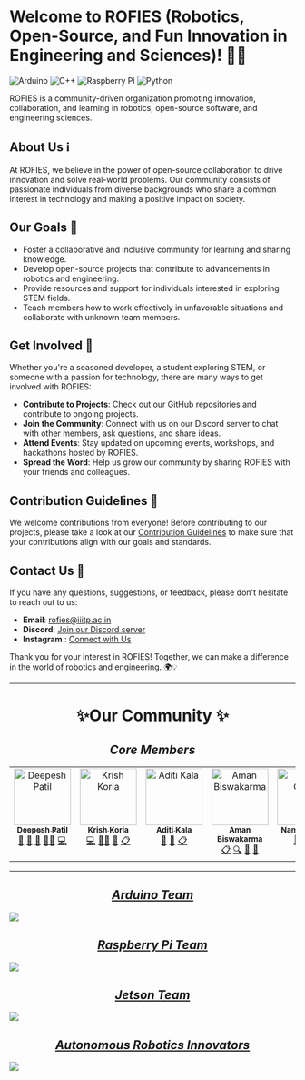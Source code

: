 # Welcome to ROFIES (Robotics, Open-Source, and Fun Innovation in Engineering and Sciences)! 🤖✨

![Arduino](https://img.shields.io/badge/-Arduino-00979D?style=for-the-badge&logo=Arduino&logoColor=white)
![C++](https://img.shields.io/badge/c++-%2300599C.svg?style=for-the-badge&logo=c%2B%2B&logoColor=white)
![Raspberry Pi](https://img.shields.io/badge/-RaspberryPi-C51A4A?style=for-the-badge&logo=Raspberry-Pi)
![Python](https://img.shields.io/badge/python-3670A0?style=for-the-badge&logo=python&logoColor=ffdd54)

ROFIES is a community-driven organization promoting innovation, collaboration, and learning in robotics, open-source software, and engineering sciences.

## About Us ℹ️

At ROFIES, we believe in the power of open-source collaboration to drive innovation and solve real-world problems. Our community consists of passionate individuals from diverse backgrounds who share a common interest in technology and making a positive impact on society.

## Our Goals 🎯

- Foster a collaborative and inclusive community for learning and sharing knowledge.
- Develop open-source projects that contribute to advancements in robotics and engineering.
- Provide resources and support for individuals interested in exploring STEM fields.
- Teach members how to work effectively in unfavorable situations and collaborate with unknown team members.

## Get Involved 🚀

Whether you're a seasoned developer, a student exploring STEM, or someone with a passion for technology, there are many ways to get involved with ROFIES:

- **Contribute to Projects**: Check out our GitHub repositories and contribute to ongoing projects.
- **Join the Community**: Connect with us on our Discord server to chat with other members, ask questions, and share ideas.
- **Attend Events**: Stay updated on upcoming events, workshops, and hackathons hosted by ROFIES.
- **Spread the Word**: Help us grow our community by sharing ROFIES with your friends and colleagues.

## Contribution Guidelines 🤝

We welcome contributions from everyone! Before contributing to our projects, please take a look at our [Contribution Guidelines](CONTRIBUTING.md) to make sure that your contributions align with our goals and standards.

## Contact Us 📧

If you have any questions, suggestions, or feedback, please don't hesitate to reach out to us:

- **Email**: [rofies@iiitp.ac.in](mailto:rofies@iiitp.ac.in)
- **Discord**: [Join our Discord server](https://discord.com/invite/qyKa8FP37c)
- **Instagram** : [Connect with Us](https://www.instagram.com/rofies_iiitp)

Thank you for your interest in ROFIES! Together, we can make a difference in the world of robotics and engineering. 🌍💡

---

# **<center>✨Our Community ✨</center>**

## ***<center>Core Members</center>***

<!-- ALL-CONTRIBUTORS-LIST:START - Do not remove or modify this section -->
<!-- prettier-ignore-start -->
<!-- markdownlint-disable -->
<table>
  <tbody>
    <tr>
      <td align="center" valign="top" width="14.28%"><a href="https://github.com/deepesh611"><img src="https://avatars.githubusercontent.com/u/123585104?v=4?s=100" width="100px;" alt="Deepesh Patil"/><br /><sub><b>Deepesh Patil</b></sub></a><br /><a href="https://github.com/ROFIES-IIITP/.github/commits?author=deepesh611" title="Documentation">📖</a> <a href="#projectManagement-deepesh611" title="Project Management">📆</a> <a href="https://github.com/ROFIES-IIITP/.github/pulls?q=is%3Apr+reviewed-by%3Adeepesh611" title="Reviewed Pull Requests">👀</a> <a href="#mentoring-deepesh611" title="Mentoring">🧑‍🏫</a> <a href="https://github.com/ROFIES-IIITP/.github/commits?author=deepesh611" title="Code">💻</a></td>
      <td align="center" valign="top" width="14.28%"><a href="https://my-super-awesome-portfolio.vercel.app/"><img src="https://avatars.githubusercontent.com/u/123854877?v=4?s=100" width="100px;" alt="Krish Koria"/><br /><sub><b>Krish Koria</b></sub></a><br /><a href="https://github.com/ROFIES-IIITP/.github/commits?author=KrishKoria" title="Code">💻</a> <a href="#mentoring-KrishKoria" title="Mentoring">🧑‍🏫</a> <a href="#talk-KrishKoria" title="Talks">📢</a> <a href="#eventOrganizing-KrishKoria" title="Event Organizing">📋</a></td>
      <td align="center" valign="top" width="14.28%"><a href="https://github.com/why-aditi"><img src="https://avatars.githubusercontent.com/u/130339327?v=4?s=100" width="100px;" alt="Aditi Kala"/><br /><sub><b>Aditi Kala</b></sub></a><br /><a href="#talk-why-aditi" title="Talks">📢</a> <a href="#design-why-aditi" title="Design">🎨</a> <a href="#eventOrganizing-why-aditi" title="Event Organizing">📋</a></td>
      <td align="center" valign="top" width="14.28%"><a href="https://github.com/Aman-mania"><img src="https://avatars.githubusercontent.com/u/123955329?v=4?s=100" width="100px;" alt="Aman Biswakarma"/><br /><sub><b>Aman Biswakarma</b></sub></a><br /><a href="#eventOrganizing-Aman-mania" title="Event Organizing">📋</a> <a href="#fundingFinding-Aman-mania" title="Funding Finding">🔍</a> <a href="#ideas-Aman-mania" title="Ideas, Planning, & Feedback">🤔</a> <a href="#talk-Aman-mania" title="Talks">📢</a></td>
      <td align="center" valign="top" width="14.28%"><a href="https://github.com/Codeguruu03"><img src="https://avatars.githubusercontent.com/u/123642608?v=4?s=100" width="100px;" alt="Naman Goyal"/><br /><sub><b>Naman Goyal</b></sub></a><br /><a href="https://github.com/ROFIES-IIITP/.github/commits?author=Codeguruu03" title="Documentation">📖</a> <a href="#promotion-Codeguruu03" title="Promotion">📣</a> <a href="#tutorial-Codeguruu03" title="Tutorials">✅</a></td>
    </tr>
  </tbody>
</table>

<!-- markdownlint-restore -->
<!-- prettier-ignore-end -->

<!-- ALL-CONTRIBUTORS-LIST:END -->

---
## *<center>[Arduino Team](https://github.com/ROFIES-IIITP/Arduino)</center>*
<a href="https://github.com/ROFIES-IIITP/Arduino/graphs/contributors"> 
  <img src="https://contributors-img.web.app/image?repo=ROFIES-IIITP/Arduino"/> 
</a>

## *<center>[Raspberry Pi Team](https://github.com/ROFIES-IIITP/Raspberry-Pi)</center>*
<a href="https://github.com/ROFIES-IIITP/Raspberry-Pi/graphs/contributors">
  <img src="https://contributors-img.web.app/image?repo=ROFIES-IIITP/Raspberry-Pi"/> 
</a>

## *<center>[Jetson Team](https://github.com/ROFIES-IIITP/Jetson-Nano)</center>*
<a href="https://github.com/ROFIES-IIITP/Jetson-Nano/graphs/contributors"> 
  <img src="https://contributors-img.web.app/image?repo=ROFIES-IIITP/Jetson-Nano"/> 
</a>

## *<center>[Autonomous Robotics Innovators](https://github.com/ROFIES-IIITP/Robot-Showcase)</center>*
<a href="https://github.com/ROFIES-IIITP/Robot-Showcase/graphs/contributors"> 
  <img src="https://contributors-img.web.app/image?repo=ROFIES-IIITP/Robot-Showcase"/>  
</a>
